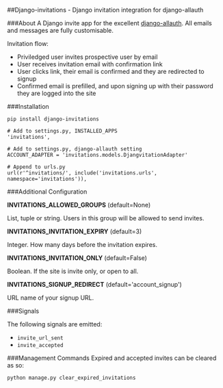 ##Django-invitations - Django invitation integration for django-allauth


###About
A Django invite app for the excellent [django-allauth](https://github.com/pennersr/django-allauth).  All emails and messages are fully customisable.

Invitation flow:

* Priviledged user invites prospective user by email
* User receives invitation email with confirmation link
* User clicks link, their email is confirmed and they are redirected to signup
* Confirmed email is prefilled, and upon signing up with their password they are logged into the site


###Installation

```
pip install django-invitations

# Add to settings.py, INSTALLED_APPS
'invitations',

# Add to settings.py, django-allauth setting
ACCOUNT_ADAPTER = 'invitations.models.DjangvitationAdapter'

# Append to urls.py
url(r'^invitations/', include('invitations.urls', namespace='invitations')),
```


###Additional Configuration

**INVITATIONS_ALLOWED_GROUPS** (default=None)

List, tuple or string.  Users in this group will be allowed to send invites.

**INVITATIONS_INVITATION_EXPIRY** (default=3)

Integer.  How many days before the invitation expires.

**INVITATIONS_INVITATION_ONLY** (default=False)

Boolean.  If the site is invite only, or open to all.

**INVITATIONS_SIGNUP_REDIRECT** (default='account_signup')

URL name of your signup URL.


###Signals

The following signals are emitted:

* `invite_url_sent`
* `invite_accepted`


###Management Commands
Expired and accepted invites can be cleared as so:

`python manage.py clear_expired_invitations`

